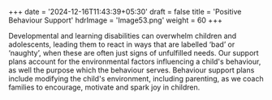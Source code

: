 +++
date = '2024-12-16T11:43:39+05:30'
draft = false
title = 'Positive Behaviour Support'
hdrImage = 'Image53.png'
weight = 60
+++

Developmental and learning disabilities can overwhelm children and adolescents, leading them to react in ways that are labelled ‘bad’ or ‘naughty’, when these are often just signs of unfulfilled needs. Our support plans account for the environmental factors influencing a child's behaviour, as well the purpose which the behaviour serves. Behaviour support plans include modifying the child's environment, including parenting, as we coach families to encourage, motivate and spark joy in children.
